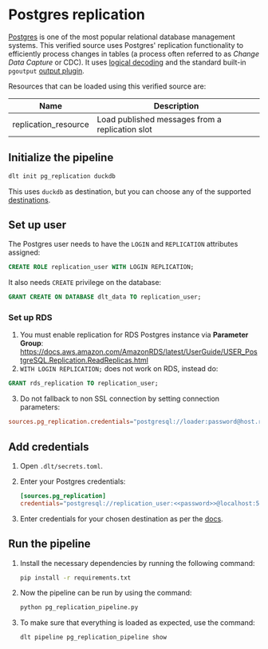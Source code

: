 # Postgres replication
[Postgres](https://www.postgresql.org/) is one of the most popular relational database management systems. This verified source uses Postgres' replication functionality to efficiently process changes in tables (a process often referred to as _Change Data Capture_ or CDC). It uses [logical decoding](https://www.postgresql.org/docs/current/logicaldecoding.html) and the standard built-in `pgoutput` [output plugin](https://www.postgresql.org/docs/current/logicaldecoding-output-plugin.html).

Resources that can be loaded using this verified source are:

| Name                 | Description                                     |
|----------------------|-------------------------------------------------|
| replication_resource | Load published messages from a replication slot |

## Initialize the pipeline

```bash
dlt init pg_replication duckdb
```

This uses `duckdb` as destination, but you can choose any of the supported [destinations](https://dlthub.com/docs/dlt-ecosystem/destinations/).

## Set up user

The Postgres user needs to have the `LOGIN` and `REPLICATION` attributes assigned:

```sql
CREATE ROLE replication_user WITH LOGIN REPLICATION;
```

It also needs `CREATE` privilege on the database:

```sql
GRANT CREATE ON DATABASE dlt_data TO replication_user;
```

### Set up RDS
1. You must enable replication for RDS Postgres instance via **Parameter Group**: https://docs.aws.amazon.com/AmazonRDS/latest/UserGuide/USER_PostgreSQL.Replication.ReadReplicas.html
2. `WITH LOGIN REPLICATION;` does not work on RDS, instead do:
```sql
GRANT rds_replication TO replication_user;
```
3. Do not fallback to non SSL connection by setting connection parameters:
```toml
sources.pg_replication.credentials="postgresql://loader:password@host.rds.amazonaws.com:5432/dlt_data?sslmode=require&connect_timeout=300"
```


## Add credentials
1. Open `.dlt/secrets.toml`.
2. Enter your Postgres credentials:

    ```toml
    [sources.pg_replication]
    credentials="postgresql://replication_user:<<password>>@localhost:5432/dlt_data"
    ```
3. Enter credentials for your chosen destination as per the [docs](https://dlthub.com/docs/dlt-ecosystem/destinations/).

## Run the pipeline

1. Install the necessary dependencies by running the following command:

   ```bash
   pip install -r requirements.txt
   ```

1. Now the pipeline can be run by using the command:

   ```bash
   python pg_replication_pipeline.py
   ```

1. To make sure that everything is loaded as expected, use the command:

   ```bash
   dlt pipeline pg_replication_pipeline show
   ```